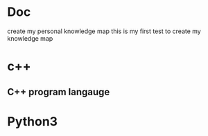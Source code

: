 # Doc
create my personal knowledge map
this is my first test to create my knowledge map 

# c++
## C++ program langauge

# Python3

